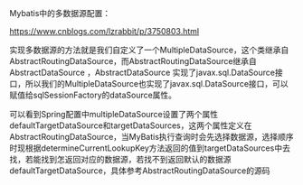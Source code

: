Mybatis中的多数据源配置：



https://www.cnblogs.com/lzrabbit/p/3750803.html



实现多数据源的方法就是我们自定义了一个MultipleDataSource，这个类继承自AbstractRoutingDataSource，而AbstractRoutingDataSource继承自AbstractDataSource ，AbstractDataSource 实现了javax.sql.DataSource接口，所以我们的MultipleDataSource也实现了javax.sql.DataSource接口，可以赋值给sqlSessionFactory的dataSource属性。



可以看到Spring配置中multipleDataSource设置了两个属性defaultTargetDataSource和targetDataSources，这两个属性定义在AbstractRoutingDataSource，当MyBatis执行查询时会先选择数据源，选择顺序时现根据determineCurrentLookupKey方法返回的值到targetDataSources中去找，若能找到怎返回对应的数据源，若找不到返回默认的数据源defaultTargetDataSource，具体参考AbstractRoutingDataSource的源码